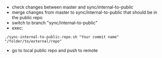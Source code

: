 - check changes between master and sync/internal-to-public
- merge changes from master to sync/internal-to-public that should be in the public repo
- switch to branch "sync/internal-to-public"
- exec:
```
./sync-internal-to-public-repo.sh "Your commit name" "/folder/to/external/repo"
```
- go to local public repo and push to remote